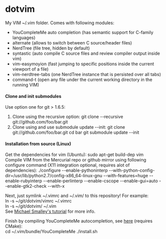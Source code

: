 dotvim
======

My VIM ~/.vim folder.
Comes with following modules:
* YouCompleteMe auto completion (has semantic support for C-family languages)
* alternate (allows to switch between C source/header files)
* NerdTree (file tree, hidden by default)
* syntastic (auto compile C source files and review compiler output inside vim)
* vim-easymoyion (fast jumping to specific positions inside the current viewport of a file)
* vim-nerdtree-tabs (one NerdTree instance that is persisted over all tabs)
* command-t (open any file under the current working directory in the running VIM)

#### Clone and init submodules
Use option one for git > 1.6.5:
1. Clone using the recursive option:
git clone --recursive git://github.com/foo/bar.git
2. Clone using and use submodule update --init:
git clone git://github.com/foo/bar.git
cd bar
git submodule update --init

#### Installation from source (Linux)
Get the dependencies for vim (Ubuntu):
sudo apt-get build-dep vim
Compile VIM from the Mercurial repo or github mirror using following configure command (X11 integration optional, requires alot of dependencies):
./configure --enable-pythoninterp --with-python-config-dir=/usr/lib/python2.7/config-x86_64-linux-gnu --with-features=huge --enable-rubyinterp --enable-perlinterp --enable-cscope --enable-gui=auto --enable-gtk2-check --with-x

Next, just symlink ~/.vimrc and ~/.vim/ to this repository!
For example:  
ln -s ~/git/dotvim/vimrc ~/.vimrc  
ln -s ~/git/dotvim/ ~/.vim  
See [Michael Smalley's tutorial](http://blog.smalleycreative.com/tutorials/using-git-and-github-to-manage-your-dotfiles/) for more info.

Finish by compiling YouCompleteMe autocompletion, see [here](https://github.com/Valloric/YouCompleteMe#ubuntu-linux-x64-super-quick-installation) (requires CMake):  
cd ~/.vim/bundle/YouCompleteMe
./install.sh
